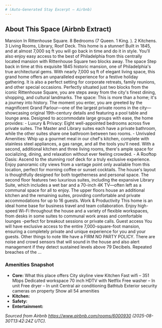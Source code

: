```yaml
---
# (Auto‑Generated Stay Excerpt — Airbnb)
---
```


## About This Space (Airbnb Extract)

Mansion In Rittenhouse Square. 8 Bedrooms (7 Queen. 1 King. ). 2 Kitchens. 3 Living Rooms, Library, Roof Deck. This home is a stunner! Built in 1845, and at almost 7,000 sq ft you will go back in time and do it in style. You’ll also enjoy easy access to the best of Philadelphia from this centrally located mansion with Rittenhouse Square two blocks away. The space Step back in time at this exquisite 1845 historic mansion, one of Philadelphia's true architectural gems. With nearly 7,000 sq ft of elegant living space, this grand home offers an unparalleled experience for a festive holiday gathering. It is also a perfect setting for corporate retreats, family reunions, and other special occasions. Perfectly situated just two blocks from the iconic Rittenhouse Square, you are steps away from the city's finest dining, shopping, and cultural landmarks. The space: This is more than a home; it's a journey into history. The moment you enter, you are greeted by the magnificent Grand Parlour—one of the largest private rooms in the city—showcasing original 19th-century details and featuring a pool table and lounge area. Designed to accommodate large groups with ease, the home provides: - Luxury & Privacy: Eight well-appointed bedrooms across five private suites. The Master and Library suites each have a private bathroom, while the other suites share one bathroom between two rooms. - Unrivaled Amenities: Whip up a gourmet meal in our chef's kitchen, complete with stainless steel appliances, a gas range, and all the tools you'll need. With a second, additional kitchen and three living rooms, there's ample space for socializing, dining, and relaxation without ever feeling crowded. - A Rooftop Oasis: Ascend to the stunning roof deck for a truly exclusive experience. Enjoy panoramic city views from a vantage point only available from this location, perfect for morning coffee or sunset cocktails. The house's layout is thoughtfully designed for both togetherness and personal space. The second floor features two luxurious suites, including the expansive Library Suite, which includes a wet bar and a 70-inch 4K TV—often left as a communal space for all to enjoy. The upper floors house an additional kitchen and the remaining suites, providing comfortable and private accommodations for up to 16 guests. Work & Productivity This home is an ideal home base for business travel and team collaboration. Enjoy high-speed Wi-Fi throughout the house and a variety of flexible workspaces, from desks in some suites to communal work areas and comfortable lounges -perfect for breakout sessions or private calls. Guest access You will have exclusive access to the entire 7,000-square-foot mansion, ensuring a completely private and unique experience for you and your guests. Other things to note We have a FIRM NO PARTY POLICY. There are noise and crowd sensors that will sound in the house and also alert management if they detect sustained levels above 79 Decibels. Repeated breaches of the …

### Amenities Snapshot

- **Core:** What this place offers City skyline view Kitchen Fast wifi – 351 Mbps Dedicated workspace 70 inch HDTV with Netflix Free washer – In unit Free dryer – In unit Central air conditioning Bathtub Exterior security cameras on property Show all 54 amenities
- **Kitchen:** 
- **Safety:** 
- **Entertainment:** 



_Sourced from Airbnb https://www.airbnb.com/rooms/6000930 (2025-08-30T13:42:24Z UTC)._